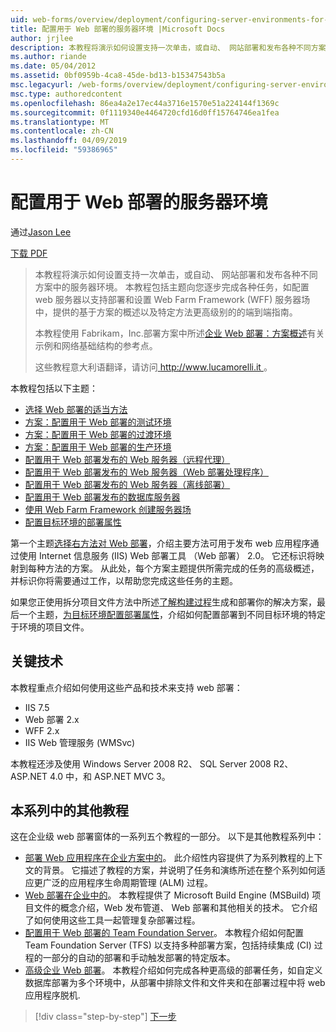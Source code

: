 ```yaml
---
uid: web-forms/overview/deployment/configuring-server-environments-for-web-deployment/configuring-server-environments-for-web-deployment
title: 配置用于 Web 部署的服务器环境 |Microsoft Docs
author: jrjlee
description: 本教程将演示如何设置支持一次单击，或自动、 网站部署和发布各种不同方案中的服务器环境...
ms.author: riande
ms.date: 05/04/2012
ms.assetid: 0bf0959b-4ca8-45de-bd13-b15347543b5a
msc.legacyurl: /web-forms/overview/deployment/configuring-server-environments-for-web-deployment/configuring-server-environments-for-web-deployment
msc.type: authoredcontent
ms.openlocfilehash: 86ea4a2e17ec44a3716e1570e51a224144f1369c
ms.sourcegitcommit: 0f1119340e4464720cfd16d0ff15764746ea1fea
ms.translationtype: MT
ms.contentlocale: zh-CN
ms.lasthandoff: 04/09/2019
ms.locfileid: "59386965"
---
```

# <a name="configuring-server-environments-for-web-deployment"></a>配置用于 Web 部署的服务器环境

通过[Jason Lee](https://github.com/jrjlee)

[下载 PDF](https://msdnshared.blob.core.windows.net/media/MSDNBlogsFS/prod.evol.blogs.msdn.com/CommunityServer.Blogs.Components.WeblogFiles/00/00/00/63/56/8130.DeployingWebAppsInEnterpriseScenarios.pdf)

> 本教程将演示如何设置支持一次单击，或自动、 网站部署和发布各种不同方案中的服务器环境。 本教程包括主题向您逐步完成各种任务，如配置 web 服务器以支持部署和设置 Web Farm Framework (WFF) 服务器场中，提供的基于方案的概述以及特定方法更高级别的的端到端指南。
> 
> 本教程使用 Fabrikam，Inc.部署方案中所述[企业 Web 部署：方案概述](../deploying-web-applications-in-enterprise-scenarios/enterprise-web-deployment-scenario-overview.md)有关示例和网络基础结构的参考点。
> 
> 这些教程意大利语翻译，请访问[ http://www.lucamorelli.it ](http://www.lucamorelli.it)。


本教程包括以下主题：

- [选择 Web 部署的适当方法](choosing-the-right-approach-to-web-deployment.md)
- [方案：配置用于 Web 部署的测试环境](scenario-configuring-a-test-environment-for-web-deployment.md)
- [方案：配置用于 Web 部署的过渡环境](scenario-configuring-a-staging-environment-for-web-deployment.md)
- [方案：配置用于 Web 部署的生产环境](scenario-configuring-a-production-environment-for-web-deployment.md)
- [配置用于 Web 部署发布的 Web 服务器（远程代理）](configuring-a-web-server-for-web-deploy-publishing-remote-agent.md)
- [配置用于 Web 部署发布的 Web 服务器（Web 部署处理程序）](configuring-a-web-server-for-web-deploy-publishing-web-deploy-handler.md)
- [配置用于 Web 部署发布的 Web 服务器（离线部署）](configuring-a-web-server-for-web-deploy-publishing-offline-deployment.md)
- [配置用于 Web 部署发布的数据库服务器](configuring-a-database-server-for-web-deploy-publishing.md)
- [使用 Web Farm Framework 创建服务器场](creating-a-server-farm-with-the-web-farm-framework.md)
- [配置目标环境的部署属性](configuring-deployment-properties-for-a-target-environment.md)

第一个主题[选择右方法对 Web 部署](choosing-the-right-approach-to-web-deployment.md)，介绍主要方法可用于发布 web 应用程序通过使用 Internet 信息服务 (IIS) Web 部署工具 （Web 部署） 2.0。 它还标识将映射到每种方法的方案。 从此处，每个方案主题提供所需完成的任务的高级概述，并标识你将需要通过工作，以帮助您完成这些任务的主题。

如果您正使用拆分项目文件方法中所述[了解构建过程](../web-deployment-in-the-enterprise/understanding-the-build-process.md)生成和部署你的解决方案，最后一个主题，[为目标环境配置部署属性](configuring-deployment-properties-for-a-target-environment.md)，介绍如何配置部署到不同目标环境的特定于环境的项目文件。

## <a name="key-technologies"></a>关键技术

本教程重点介绍如何使用这些产品和技术来支持 web 部署：

- IIS 7.5
- Web 部署 2.x
- WFF 2.x
- IIS Web 管理服务 (WMSvc)

本教程还涉及使用 Windows Server 2008 R2、 SQL Server 2008 R2、 ASP.NET 4.0 中，和 ASP.NET MVC 3。

## <a name="other-tutorials-in-this-series"></a>本系列中的其他教程

这在企业级 web 部署窗体的一系列五个教程的一部分。 以下是其他教程系列中：

- [部署 Web 应用程序在企业方案中的](../deploying-web-applications-in-enterprise-scenarios/deploying-web-applications-in-enterprise-scenarios.md)。 此介绍性内容提供了为系列教程的上下文的背景。 它描述了教程的方案，并说明了任务和演练所述在整个系列如何适应更广泛的应用程序生命周期管理 (ALM) 过程。
- [Web 部署在企业中的](../web-deployment-in-the-enterprise/web-deployment-in-the-enterprise.md)。 本教程提供了 Microsoft Build Engine (MSBuild) 项目文件的概念介绍，Web 发布管道、 Web 部署和其他相关的技术。 它介绍了如何使用这些工具一起管理复杂部署过程。
- [配置用于 Web 部署的 Team Foundation Server](../configuring-team-foundation-server-for-web-deployment/configuring-team-foundation-server-for-web-deployment.md)。 本教程介绍如何配置 Team Foundation Server (TFS) 以支持多种部署方案，包括持续集成 (CI) 过程的一部分的自动的部署和手动触发部署的特定版本。
- [高级企业 Web 部署](../advanced-enterprise-web-deployment/advanced-enterprise-web-deployment.md)。 本教程介绍如何完成各种更高级的部署任务，如自定义数据库部署为多个环境中，从部署中排除文件和文件夹和在部署过程中将 web 应用程序脱机.

> [!div class="step-by-step"]
> [下一步](choosing-the-right-approach-to-web-deployment.md)
